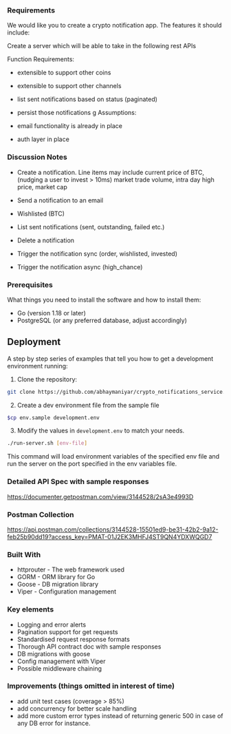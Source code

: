 ### Requirements

We would like you to create a crypto notification app. The features it should include:

Create a server which will be able to take in the following rest APIs

Function Requirements:

- extensible to support other coins
- extensible to support other channels
- list sent notifications based on status (paginated)
- persist those notifications
g
Assumptions:

- email functionality is already in place
- auth layer in place

### Discussion Notes

- Create a notification. Line items may include current price of BTC, (nudging a user to invest > 10ms)
  market trade volume, intra day high price, market cap
- Send a notification to an email
- Wishlisted (BTC)
- List sent notifications (sent, outstanding, failed etc.)
- Delete a notification


- Trigger the notification sync (order, wishlisted, invested)
- Trigger the notification async (high_chance)

### Prerequisites

What things you need to install the software and how to install them:

- Go (version 1.18 or later)
- PostgreSQL (or any preferred database, adjust accordingly)

## Deployment

A step by step series of examples that tell you how to get a development environment running:

1. Clone the repository:

```sh
git clone https://github.com/abhaymaniyar/crypto_notifications_service.git
```

2. Create a dev environment file from the sample file

 ```sh
 $cp env.sample development.env
 ```

3. Modify the values in `development.env` to match your needs.

```sh
./run-server.sh [env-file]
```

This command will load environment variables of the specified env file and run the server on the port specified in the
env variables file.

### Detailed API Spec with sample responses
https://documenter.getpostman.com/view/3144528/2sA3e4993D

### Postman Collection
https://api.postman.com/collections/3144528-15501ed9-be31-42b2-9a12-feb25b90dd19?access_key=PMAT-01J2EK3MHFJ4ST9QN4YDXWQGD7

### Built With

- httprouter - The web framework used
- GORM - ORM library for Go
- Goose - DB migration library
- Viper - Configuration management

### Key elements

- Logging and error alerts
- Pagination support for get requests
- Standardised request response formats
- Thorough API contract doc with sample responses
- DB migrations with goose
- Config management with Viper
- Possible middleware chaining

### Improvements (things omitted in interest of time)

- add unit test cases (coverage > 85%)
- add concurrency for better scale handling
- add more custom error types instead of returning generic 500 in case of any DB error for instance.